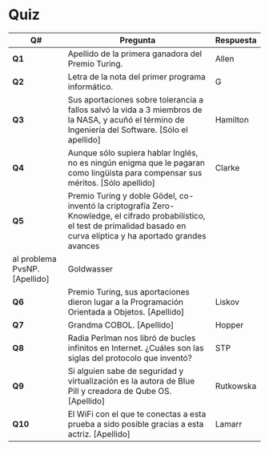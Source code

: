 # Quiz

Q#| Pregunta | Respuesta
--- | --- | ---
**Q1**|Apellido de la primera ganadora del Premio Turing. |Allen
**Q2**|Letra de la nota del primer programa informático. |G
**Q3**|Sus aportaciones sobre tolerancia a fallos salvó la vida a 3 miembros de la NASA, y acuñó el término de Ingeniería del Software. [Sólo el apellido] |Hamilton
**Q4**|Aunque sólo supiera hablar Inglés, no es ningún enigma que le pagaran como lingüista para compensar sus méritos. [Sólo apellido]|Clarke
**Q5**|Premio Turing y doble Gödel, co-inventó la criptografía Zero-Knowledge, el cifrado probabilístico, el test de primalidad basado en curva elíptica y ha aportado grandes avances 
al problema PvsNP. [Apellido]|Goldwasser
**Q6**|Premio Turing, sus aportaciones dieron lugar a la Programación Orientada a Objetos. [Apellido]|Liskov
**Q7**|Grandma COBOL. [Apellido]|Hopper
**Q8**|Radia Perlman nos libró de bucles infinitos en Internet. ¿Cuáles son las siglas del protocolo que inventó?|STP
**Q9**|Si alguien sabe de seguridad y virtualización es la autora de Blue Pill y creadora de Qube OS. [Apellido]|Rutkowska
**Q10**|El WiFi con el que te conectas a esta prueba a sido posible gracias a esta actriz. [Apellido]|Lamarr
